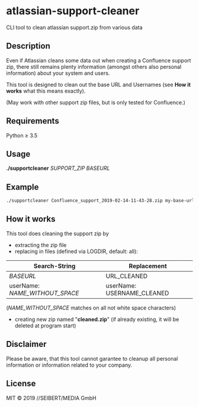 # atlassian-support-cleaner
CLI tool to clean atlassian support.zip from various data

Description
---

Even if Atlassian cleans some data out when creating a Confluence support zip, there still remains plenty information (amongst others also personal information) about your system and users.

This tool is designed to clean out the base URL and Usernames (see **How it works** what this means exactly). 

(May work with other support zip files, but is only tested for Confluence.)

Requirements
---

Python &ge; 3.5


Usage
--- 

**./supportcleaner** _SUPPORT_ZIP_ _BASEURL_


Example
---
```bash
./supportcleaner Confluence_support_2019-02-14-11-43-28.zip my-base-url.net
```

How it works
---

This tool does cleaning the support zip by
- extracting the zip file
- replacing in files (defined via LOGDIR, default: all):

|Search-String|Replacement|
|---|---|
|_BASEURL_|URL_CLEANED|
|userName: _NAME_WITHOUT_SPACE_|userName: USERNAME_CLEANED|

(_NAME_WITHOUT_SPACE_ matches on all not white space characters)

- creating new zip named "**cleaned.zip**" (if already existing, it will be deleted at program start)

Disclaimer
---

Please be aware, that this tool cannot garantee to cleanup all personal information or information related to your company.

License
---

MIT &copy; 2019 //SEIBERT/MEDIA GmbH